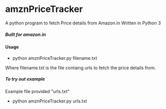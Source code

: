 # amznPriceTracker
A python program to fetch Price details from Amazon.in
Written in Python 3
#####  Built for amazon.in

#### Usage

- python amznPriceTracker.py filename.txt

Where filename.txt is the file containg urls to fetch the price details from. 



##### To try out example

Example file provided "urls.txt"

- python amznPriceTracker.py urls.txt

